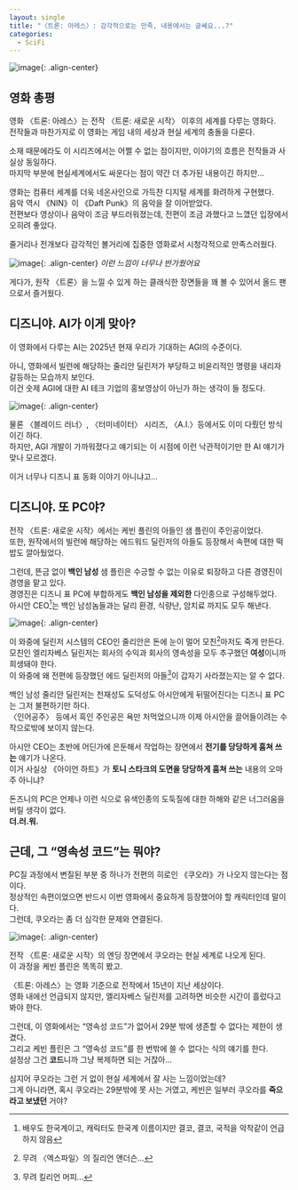 ```yaml
---
layout: single
title: "〈트론: 아레스〉꞉ 감각적으로는 만족, 내용에서는 글쎄요...?"
categories:
  - SciFi
---
```


![image](</images/2025-10-11/poster_okl_s64.jpg>){: .align-center}

## 영화 총평

영화 〈트론: 아레스〉는 전작 〈트론: 새로운 시작〉 이후의 세계를 다루는 영화다.\
전작들과 마찬가지로 이 영화는 게임 내의 세상과 현실 세계의 충돌을 다룬다.

소재 때문에라도 이 시리즈에서는 어쩔 수 없는 점이지만, 이야기의 흐름은 전작들과 사실상 동일하다.\
마지막 부분에 현실세계에서도 싸운다는 점이 약간 더 추가된 내용이긴 하지만...

영화는 컴퓨터 세계를 더욱 네온사인으로 가득찬 디지털 세계를 화려하게 구현했다.\
음악 역시 《NIN》이 《Daft Punk》의 음악을 잘 이어받았다.\
전편보다 영상이나 음악이 조금 부드러워졌는데, 전편이 조금 과했다고 느꼈던 입장에서 오히려 좋았다.

줄거리나 전개보다 감각적인 볼거리에 집중한 영화로서 시청각적으로 만족스러웠다.

![image](</images/2025-10-11/tron_okl_s64.jpg>){: .align-center}
*이런 느낌이 너무나 반가웠어요*

게다가, 원작 〈트론〉을 느낄 수 있게 하는 클래식한 장면들을 꽤 볼 수 있어서 올드 팬으로서 즐거웠다.

## 디즈니야. AI가 이게 맞아?

이 영화에서 다루는 AI는 2025년 현재 우리가 기대하는 AGI의 수준이다.

아니, 영화에서 빌런에 해당하는 줄리안 딜린저가 부당하고 비윤리적인 명령을 내리자 갈등하는 모습까지 보인다.\
이건 숫제 AGI에 대한 AI 테크 기업의 홍보영상이 아닌가 하는 생각이 들 정도다.

![image](</images/2025-10-11/Ares_okl_s64.jpg>){: .align-center}

물론 〈블레이드 러너〉, 〈터미네이터〉 시리즈, 〈A.I.〉등에서도 이미 다뤘던 방식이긴 하다.\
하지만, AGI 개발이 가까워졌다고 얘기되는 이 시점에 이런 낙관적이기만 한 AI 얘기가 맞나 모르겠다.

이거 너무나 디즈니 표 동화 이야기 아니냐고...

## 디즈니야. 또 PC야?

전작 〈트론: 새로운 시작〉에서는 케빈 플린의 아들인 샘 플린이 주인공이었다.\
또한, 원작에서의 빌런에 해당하는 에드워드 딜린저의 아들도 등장해서 속편에 대한 떡밥도 깔아뒀었다.

그런데, 뜬금 없이 **백인 남성** 샘 플린은 수긍할 수 없는 이유로 퇴장하고 다른 경영진이 경영을 맡고 있다.\
경영진은 디즈니 표 PC에 부합하게도 **백인 남성을 제외한** 다인종으로 구성해두었다.\
아시안 CEO[^1]는 백인 남성놈들과는 달리 환경, 식량난, 암치료 까지도 모두 해낸다.

![image](</images/2025-10-11/EveKim_okl_s64.jpg>){: .align-center}

이 와중에 딜린저 시스템의 CEO인 줄리안은 돈에 눈이 멀어 모친[^3]마저도 죽게 만든다.\
모친인 엘리자베스 딜린저는 회사의 수익과 회사의 영속성을 모두 추구했던 **여성**이니까 희생돼야 한다.\
이 와중에 왜 전편에 등장했던 에드 딜린저의 아들[^2]이 갑자기 사라졌는지는 알 수 없다.

백인 남성 줄리안 딜린저는 천재성도 도덕성도 아시안에게 뒤떨어진다는 디즈니 표 PC는 그저 불편하기만 하다.\
〈인어공주〉 등에서 흑인 주인공은 욕만 처먹었으니까 이제 아시안을 끌어들이려는 수작으로밖에 보이지 않는다.

아시안 CEO는 초반에 어딘가에 은둔해서 작업하는 장면에서 **전기를 당당하게 훔쳐 쓰는** 얘기가 나온다.\
이거 사실상 《아이언 하트》가 **토니 스타크의 도면을 당당하게 훔쳐 쓰는** 내용의 오마주 아니냐?

돈즈니의 PC은 언제나 이런 식으로 유색인종의 도둑질에 대한 하해와 같은 너그러움을 버릴 생각이 없다.\
**더.러.워.**

## 근데, 그 “영속성 코드”는 뭐야?

PC질 과정에서 변질된 부분 중 하나가 전편의 히로인 《쿠오라》가 나오지 않는다는 점이다.\
정상적인 속편이었으면 반드시 이번 영화에서 중요하게 등장했어야 할 캐릭터인데 말이다.\
그런데, 쿠오라는 좀 더 심각한 문제와 연결된다.

![image](</images/2025-10-11/legacy_okl_s64.jpg>){: .align-center}

전작 〈트론: 새로운 시작〉의 엔딩 장면에서 쿠오라는 현실 세계로 나오게 된다.\
이 과정을 케빈 플린은 똑똑히 봤고.

〈트론: 아레스〉는 영화 기준으로 전작에서 15년이 지난 세상이다.\
영화 내에선 언급되지 않지만, 엘리자베스 딜린저를 고려하면 비슷한 시간이 흘렀다고 봐야 한다.

그런데, 이 영화에서는 “영속성 코드”가 없어서 29분 밖에 생존할 수 없다는 제한이 생겼다.\
그리고 케빈 플린은 그 “영속성 코드”를 한 번밖에 쓸 수 없다는 식의 얘기를 한다.\
설정상 그건 **코드**니까 그냥 복제하면 되는 거잖아...

심지어 쿠오라는 그런 거 없이 현실 세계에서 잘 사는 느낌이었는데?\
그게 아니라면, 혹시 쿠오라는 29분밖에 못 사는 거였고, 케빈은 일부러 쿠오라를 **죽으라고 보냈던** 거야?

[^1]: 배우도 한국계이고, 캐릭터도 한국계 이름이지만 결코, 결코, 국적을 악착같이 언급하지 않음
[^3]: 무려 〈엑스파일〉의 질리언 앤더슨...
[^2]: 무려 킬리언 머피...
